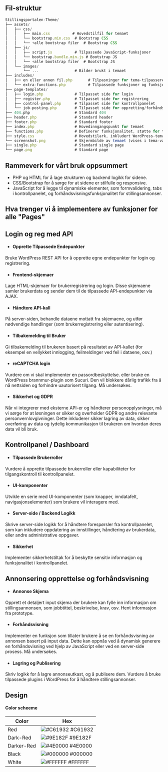 
## Fil-struktur



```javascript
Stillingsportalen-Theme/
├── assets/
│   ├── css/
│   │   ├── main.css          # Hovedstilfil for temaet
│   │   └── bootstrap.min.css  # Bootstrap CSS
│   │   └── +alle bootstrap filer  # Bootstrap CSS
│   ├── js/
│   │   ├── script.js          # Tilpassede JavaScript-funksjoner
│   │   └── bootstrap.bundle.min.js # Bootstrap JS
│   │   └── +alle bootstrap filer  # Bootstrap JS
│   └── images/
│       └── ...                # Bilder brukt i temaet
├── includes/
│   ├── en eller annen fil.php       # Tilpasninger for tema-tilpasseren
│   └── extra-functions.php          # Tilpassede funksjoner og funksjonalitet
├── page-templates/
│   ├── login.php              # Tilpasset side for login
│   ├── register.php           # Tilpasset side for registrering
│   ├── control-panel.php      # Tilpasset side for kontrollpanelet
│   └── job-posting.php        # Tilpasset side for oppretting/forhåndsvisning av stillingsannonser
├── 404.php                    # Standard 404
├── header.php                 # Standard header
├── footer.php                 # Standard footer
├── index.php                  # Hovedinngangspunkt for temaet
├── functions.php              # Definerer funksjonalitet, støtte for tema-funksjoner
├── style.css                  # Hovedstilark, inkludert WordPress-temainformasjon
└── screenshot.png             # Skjermbilde av temaet (vises i tema-valg i WP-admin)
├── single.php                 # Standard single page
└── page.png                   # Standard page 
```






## Rammeverk for vårt bruk oppsummert
- PHP og HTML for å lage strukturen og backend logikk for sidene.
- CSS/Bootstrap for å sørge for at sidene er stilfulle og responsive.
- JavaScript for å legge til dynamiske elementer, som formvalidering, tabs i kontrollpanelet, og forhåndsvisningsfunksjonalitet for stillingsannonser.


##  Hva trenger vi å implementere av funksjoner for alle "Pages"




## Login og reg med API 

- #### Opprette Tilpassede Endepunkter
 Bruke WordPress REST API for å opprette egne endepunkter for login og registrering.

- #### Frontend-skjemaer
Lage HTML-skjemaer for brukerregistrering og login. Disse skjemaene samler brukerdata og sender dem til de tilpassede API-endepunkter via AJAX.

- #### Håndtere API-kall
 På server-siden, behandle dataene mottatt fra skjemaene, og utfør nødvendige handlinger (som brukerregistrering eller autentisering).

- #### Tilbakemelding til Bruker
Gi tilbakemelding til brukeren basert på resultatet av API-kallet (for eksempel en vellykket innlogging, feilmeldinger ved feil i dataene, osv.)

- #### reCAPTCHA login
Vurdere om vi skal implementer en passordbeskyttelse.
eller bruke en WordPress brannmur-plugin som Sucuri. Den vil blokkere dårlig trafikk fra å nå nettsiden og forhindre uautorisert tilgang. Må undersøkes.

- #### Sikkerhet og GDPR
Når vi integrerer med eksterne API-er og håndterer personopplysninger, må vi sørge for at løsningen er sikker og overholder GDPR og andre relevante personvernlovgivninger. Dette inkluderer sikker lagring av data, sikker overføring av data og tydelig kommunikasjon til brukeren om hvordan deres data vil bli bruk.


## Kontrollpanel / Dashboard


- #### Tilpassede Brukerroller 
Vurdere å opprette tilpassede brukerroller eller kapabiliteter for tilgangskontroll til kontrollpanelet.

- #### UI-komponenter
 Utvikle en serie med UI-komponenter (som knapper, inndatafelt, navigasjonselementer) som brukere vil interagere med.

- #### Server-side / Backend Logikk
 Skrive server-side logikk for å håndtere forespørsler fra kontrollpanelet, som kan inkludere oppdatering av innstillinger, håndtering av brukerdata, eller andre administrative oppgaver.

- #### Sikkerhet
Implementer sikkerhetstiltak for å beskytte sensitiv informasjon og funksjonalitet i kontrollpanelet.


## Annonsering opprettelse og forhåndsvisning


- #### Annonse Skjema
 Opprett et detaljert input skjema der brukere kan fylle inn informasjon om stillingsannonsen, som jobbtittel, beskrivelse, krav, osv. Hent informasjon fra prototype.

- #### Forhåndsvisning
 Implementer en funksjon som tillater brukere å se en forhåndsvisning av annonsen basert på input data.
 Dette kan oppnås ved å dynamisk generere en forhåndsvisning ved hjelp av JavaScript eller ved en server-side prosess. Må undersøkes.

- #### Lagring og Publisering
 Skriv logikk for å lagre annonseutkast, og å publisere dem. Vurdere å bruke tilpassede plugins i WordPress for å håndtere stillingsannonser.

## Design
#### Color scheeme

| Color             | Hex                                                                |
| ----------------- | ------------------------------------------------------------------ |
| Red | ![#C61932](https://via.placeholder.com/10/C61932?text=+) #C61932 |
| Dark-Red| ![#9E182F](https://via.placeholder.com/10/9E182F?text=+) #9E182F |
| Darker-Red| ![#4E0000](https://via.placeholder.com/10/4E0000?text=+) #4E0000 |
| Black| ![#000000](https://via.placeholder.com/10/000000?text=+) #000000 |
| White| ![#FFFFFF](https://via.placeholder.com/10/FFFFFF?text=+) #FFFFFF |

